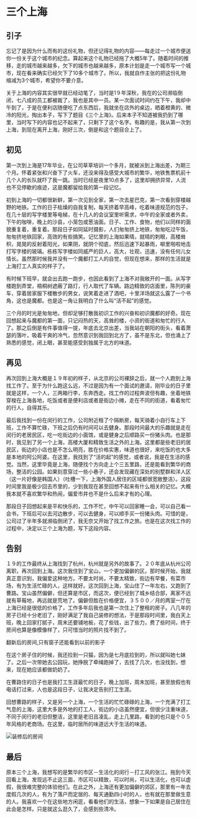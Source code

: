 # 三个上海

## 引子

忘记了是因为什么而有的这份礼物，但还记得礼物的内容——每走过一个城市便送你一份关于这个城市的纪念。算起来这个礼物已经拖了大概5年了。随着时间的推移，走的城市越来越多，欠下的城市也越来越多，原本计划是走一个城市写一个城市，现在看来确实已经欠下了10多个城市了。所以，我就自作主张的把这份礼物缩减为3个城市，希望你不要介意。

关于上海的内容其实很早就已经动笔了，当时是1９年深秋，我在的公司濒临倒闭，七八成的员工都被裁了，我也是其中一员。某一次面试时间约在下午，我却中午到了，于是在便利店随便吃了点东西后，我就坐在店外的桌边，晒着橙黄的、微冷的阳光，掏出本子，写下了题目《三个上海》。后来本子不知道被我扔到了哪里，当时写下的内容也记不起来了，只剩下了这个名字。有趣的是，我从第一次到上海，到现在离开上海，刚好三次，倒是和这个题目合上了。

## 初见

第一次到上海是17年毕业，在公司草草培训一个多月，就被派到上海出差，为期三个月。怀着紧张和兴奋下了火车，还没来得及感受大城市的繁华，地铁售票机前十几个人的长队就吓了我一跳。当时已经是夜里10点多了，这里却拥挤异常，人流也不见停歇的痕迹，这是魔都留给我的第一段记忆。

初到上海的一切都很新鲜，第一次见到全家，第一次去星巴克，第一次看到穿楼越野的地铁。工作的日子枯燥的自我复制，每天挤着早高峰，吃着味道规范的包子，在几十层的写字楼里等电梯，在十几人的会议室里听需求，中午的全家或者外卖，下午的咖啡，晚上的沙县，小笼包或葱油面。日子、工作、食物，他们以同样的面貌重复着，重复着。那段日子如同延时摄影，人们匆匆挤上地铁，匆匆吃过午饭，匆匆挤地铁回家，高效的有些搞笑。记忆里的上海如果晴，就晴的刺眼，高楼耸枳，晃晃的反射着阳光，如果阴，就阴个彻底，然后迅速下起暴雨，噼里啪啦地击打写字楼的玻璃。栋栋写字楼如同威严的巨人，高大，壮观，迅速，没有任何儿女情长。虽然那时候我并没有一个魔都打工人的自觉，但现在想来，那样的生活就是上海打工人真实的样子了。

有时候下班早，就会出去跑一跑步，也因此看到了上海不对我敞开的一面。从写字楼跑到弄堂，梧桐树遮蔽了路灯，行人取代了车辆。路边精致的店面里，陈列的豪车，穿着居家服下楼散步的男女，说笑着走进了酒吧，十里洋场就这么露了一个书角，这也是魔都。也是这一角让我明白了什么叫“活不起”的感觉。

三个月的时光是匆匆地，但却足够打散我初识工作的兴奋和初识魔都的好奇。现在回想起来与魔都的第一面，只记闷热的天，高耸的楼，小资的街道和匆忙的行人了。那之后倒是有件事值得一提，年底去北京出差，当我站在朝阳的街头，看着萧瑟的落叶，吸着干爽的冷气，忽然意识到我回到北方了，虽不是东北，但也涌上了熟悉的感觉，闭上眼，甚至能感受到独属于北方的味道。

## 再见

再次回到上海大概是１９年初的样子，从北京的公司裸辞之后，就一个人跑到上海找工作了。至于为什么跑这么远，不过是因为有一个面试的邀请，刚毕业的日子里就是这样，一个人，三两箱行李，东奔西走。找工作的过程奔波但有趣，坐着地铁穿梭在上海各地，吃饭或者是便利店或者是街边小摊，走在不同的街道，看着匆忙的行人，自得其乐。

最后我找到一份在闵行的工作，公司附近租了个隔断房，每天骑着小自行车上下班，工作不算忙碌，下班之后仍有时间可以去健身。那段时间最大的乐趣就是走在闵行的老居民区，吃一吃街边的小面馆，或是健身之后顺路买一份猪头肉。也是那时，我见到了另一个上海，高楼大厦和精致生活之外的上海。这里都是些老旧的居民区，街边的小店也是不怎么明亮，胜在价格实惠，味道也很好，来吃饭的也大多是本地的阿公阿婆。在这里，我找到了“活的起”的感觉，或者说，我是在生活的感觉。当然，这里毕竟是上海，随便找个方向走上个三五里路，还是能看到繁华的商场，整洁的公园。如果刻意穿过一些小巷子，还会发现藏在深处的别墅群和洋人区（这一片好像是韩国人）（吐槽一下，上海外国人居住的区域都很宽敞整洁）。这段时间里我是极少回去市里的，少到我现在甚至回想不起来有什么相关的记忆。大概我本就不喜欢繁华和热闹，偏爱市井也不是什么后来才有的心理。

那段日子回想起来是平和快乐的，工作不忙，中午可以回家睡一会，可以自己看一会书，下班后可以去河边散步，可以去健身，可以顺手买一份猪头肉。可惜的是，公司过了半年多就濒临倒闭了，我无奈又开始了找工作之旅。也是在这次找工作的过程中，决定以三个上海为题，写下这段内容。

## 告别

１９的工作最终从上海找到了杭州，杭州就是另外的故事了。２０年底从杭州公司离职，再次回到上海。这次我住到了宝山，一个更加偏僻的区。那时候开始，我就真正意识到，我偏爱这种地方。不要太时尚，不要太精致，街边有早餐，有菜市场，有为生活忙碌的人，这样就好。这次回到上海，宝山住了一年左右，又跑到了曹路。宝山虽然偏僻，但还算是市区，而这次，便已经到了城乡结合部，离家不远就有草莓地，再远就是荒地了。偏僻但胜在价格便宜，３５００／月的两室一厅在上海已经是很低的价格了，工作多年后我也是第一次住上了整租的房子。八几年的房子已经十分老旧了，刚好满足了我自己装修的想法，于是那段时间里，我白天上班，晚上回家打腻子，周末还要铺地板，花了些钱，出了些力，费了些时间，终于房间也算是像模像样了，只可惜当时的照片找不到了。

翻新后的房间,只有窗子还能看到以前的影子

在这个房子住的时候，我还捡到一只猫，因为是七月底捡到的，所以就叫她七妹了。之后一次带她去公园玩，她挣脱了牵绳跑掉了，去找了几次，也没找到，想来，现在她应该都做奶奶了。

在曹路住的日子也是我打工生涯最忙的日子，晚上加班，周末加班，甚至放假也有电话打过来，人也是这段日子，让我决定告别打工生涯。

回想曹路的样子，又是另一个上海，一个生活的忙忙碌碌的上海，一个充满了打工气息的上海，这里大多是外地的打工人，街边的小店虽然便宜，但很少注重味道，不同于闵行的老旧但整洁，这里是老旧且凌乱，走上几里路，看到的也只是个０５年风格的老商场。在这里，临时居所的味道远大于生活的味道。

![装修后的房间](http://svd60vcz0.hd-bkt.clouddn.com/renovated_room_20250427.jpg)

## 最后

原本三个上海，我想写的是繁华的市区－生活化的闵行－打工风的张江。拖到今天回看上海，发现远不止这三面，市区可以精致，可以时尚，可以生活化，也可以虚假，我很难完整的体验他们。在此之外，上海还有更加偏僻的郊区，那里有一年去度假几次的人，有为了落户而定居的、每天通勤四小时的人，也有就在那里做生意的人。我喜欢一个在这些地方闲逛，看看他们的生活，想象一下如果是自己居住在此会是怎样。只是就这么逛久了，会感到些清冷。
